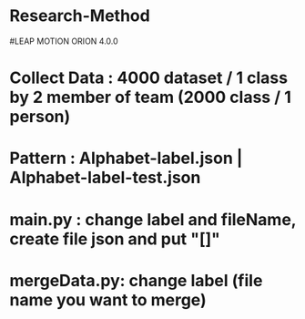 # Research-Method

#LEAP MOTION ORION 4.0.0

# Collect Data : 4000 dataset / 1 class by 2 member of team (2000 class / 1 person)
# Pattern : Alphabet-label.json | Alphabet-label-test.json
# main.py : change label and fileName, create file json and put "[]"

# mergeData.py: change label (file name you want to merge)